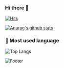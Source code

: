 ### Hi there 👋
[![Hits](https://hits.seeyoufarm.com/api/count/incr/badge.svg?url=https%3A%2F%2Fgithub.com%2Fgjbae1212%2Fhit-counter&count_bg=%233D92C8&title_bg=%23555555&icon=github.svg&icon_color=%23E7E7E7&title=hits&edge_flat=false)](https://hits.seeyoufarm.com)

<!--
**KHJhub/KHJhub** is a ✨ _special_ ✨ repository because its `README.md` (this file) appears on your GitHub profile.

Here are some ideas to get you started:

- 🔭 I’m currently working on ...
- 🌱 I’m currently learning ...
- 👯 I’m looking to collaborate on ...
- 🤔 I’m looking for help with ...
- 💬 Ask me about ...
- 📫 How to reach me: ...
- 😄 Pronouns: ...
- ⚡ Fun fact: ...

https://velog.io/@seondal/Github-Readme-%EA%BE%B8%EB%AF%B8%EA%B8%B0-%EC%B4%9D%EC%A0%95%EB%A6%AC

-->
[![Anurag's github stats](https://github-readme-stats.vercel.app/api?username=KHJhub)](https://github.com/KHJhub/github-readme-stats)


<!-- <h3>🏅 Baekjoon solved rank</h3>

[![Solved.ac프로필](http://mazassumnida.wtf/api/v2/generate_badge?boj=alias8282)](https://solved.ac/alias8282) -->

<h3>💎 Most used language</h3>

![Top Langs](https://github-readme-stats.vercel.app/api/top-langs/?username=KHJhub&layout=compact&theme=dracula)



![Footer](https://capsule-render.vercel.app/api?type=waving&color=auto&height=200&section=footer)
